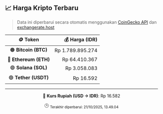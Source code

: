 

<!-- HARGA_KRIPTO -->
## 📈 Harga Kripto Terbaru

> Data ini diperbarui secara otomatis menggunakan [CoinGecko API](https://www.coingecko.com/) dan [exchangerate.host](https://exchangerate.host/)

<div align="center">

| 🪙 Token | 💰 Harga (IDR) |
|:------:|---------------:|
| 🟠 **Bitcoin (BTC)**   | Rp 1.789.895.274 |
| 🔵 **Ethereum (ETH)**  | Rp 64.410.367 |
| 🟣 **Solana (SOL)**    | Rp 3.058.083 |
| 🟢 **Tether (USDT)**   | Rp 16.592 |

---

💱 **Kurs Rupiah (USD → IDR)**: Rp 16.582

🕒 <sub>Terakhir diperbarui: 21/10/2025, 13.49.04</sub>

</div>
<!-- /HARGA_KRIPTO -->